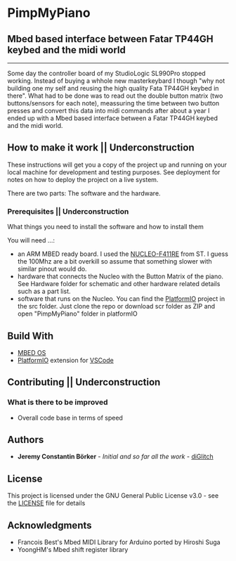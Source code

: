 # PimpMyPiano
## Mbed based interface between Fatar TP44GH keybed and the midi world
---------------------------------------------------------------------------------------------------
Some day the controller board of my StudioLogic SL990Pro stopped working. Instead of buying a whhole new masterkeybard I though "why not building one my self and reusing the high quality Fata TP44GH keybed in there". What had to be done was to read out the double button matrix (two buttons/sensors for each note), meassuring the time between two button presses and convert this data into midi commands after about a year I ended up with a Mbed based interface between a Fatar TP44GH keybed and the midi world.

## How to make it work || Underconstruction
These instructions will get you a copy of the project up and running on your local machine for development and testing purposes. See deployment for notes on how to deploy the project on a live system.

There are two parts: The software and the hardware.

### Prerequisites || Underconstruction
What things you need to install the software and how to install them

You will need ...:
* an ARM MBED ready board. I used the [NUCLEO-F411RE](https://os.mbed.com/platforms/ST-Nucleo-F411RE/) from ST. I guess the 100Mhz are a bit overkill so assume that something slower with similar pinout would do.
* hardware that connects the Nucleo with the Button Matrix of the piano. See Hardware folder for schematic and other hardware related details such as a part list.
* software that runs on the Nucleo. You can find the [PlatformIO](http://platformio.org) project in the src folder. Just clone the repo or download scr folder as ZIP and open "PimpMyPiano" folder in platformIO

## Build With
* [MBED OS](https://www.mbed.com/en/platform/mbed-os/)
* [PlatformIO](http://platformio.org) extension for [VSCode](https://code.visualstudio.com/)

## Contributing || Underconstruction

### What is there to be improved
* Overall code base in terms of speed

## Authors
* **Jeremy Constantin Börker** - *Initial and so far all the work* - [diGlitch](https://github.com/diGlitch)

## License
This project is licensed under the GNU General Public License v3.0 - see the [LICENSE](LICENSE) file for details

## Acknowledgments
* Francois Best's Mbed MIDI Library for Arduino ported by Hiroshi Suga
* YoongHM's Mbed shift register library
